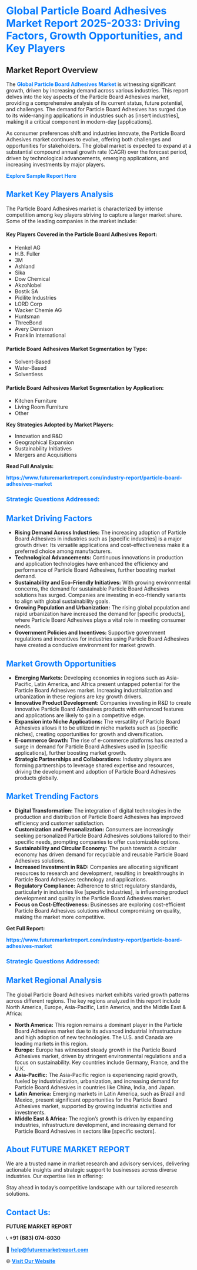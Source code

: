 <h1 style="color: #007BFF;">Global Particle Board Adhesives Market Report 2025-2033: Driving Factors, Growth Opportunities, and Key Players</h1>

<section id="overview">
<h2>Market Report Overview</h2>
<p>The <a href="https://www.futuremarketreport.com/industry-report/particle-board-adhesives-market" style="color: #007BFF; text-decoration: none;"><strong>Global Particle Board Adhesives Market</strong></a> is witnessing significant growth, driven by increasing demand across various industries. This report delves into the key aspects of the Particle Board Adhesives market, providing a comprehensive analysis of its current status, future potential, and challenges. The demand for Particle Board Adhesives has surged due to its wide-ranging applications in industries such as [insert industries], making it a critical component in modern-day [applications].</p>
<p>As consumer preferences shift and industries innovate, the Particle Board Adhesives market continues to evolve, offering both challenges and opportunities for stakeholders. The global market is expected to expand at a substantial compound annual growth rate (CAGR) over the forecast period, driven by technological advancements, emerging applications, and increasing investments by major players.</p>
</section>

<section id="overview">
<p><a href="https://www.futuremarketreport.com/request-sample/reportId=32686" style="color: #007BFF; text-decoration: none;"><strong>Explore Sample Report Here</strong></a></p>
</section>

<section id="key-players">
<h2 style="color: #007BFF;">Market Key Players Analysis</h2>
<p>The Particle Board Adhesives market is characterized by intense competition among key players striving to capture a larger market share. Some of the leading companies in the market include:</p>
<h4>Key Players Covered in the Particle Board Adhesives Report:</h4>
<ul><li>Henkel AG</li><li>H.B. Fuller</li><li>3M</li><li>Ashland</li><li>Sika</li><li>Dow Chemical</li><li>AkzoNobel</li><li>Bostik SA</li><li>Pidilite Industries</li><li>LORD Corp</li><li>Wacker Chemie AG</li><li>Huntsman</li><li>ThreeBond</li><li>Avery Dennison</li><li>Franklin International</li></ul>
<h4>Particle Board Adhesives Market Segmentation by Type:</h4>
<ul><li>Solvent-Based</li><li>Water-Based</li><li>Solventless</li></ul>

<h4>Particle Board Adhesives Market Segmentation by Application:</h4>
<ul><li>Kitchen Furniture</li><li>Living Room Furniture</li><li>Other</li></ul>
<p><strong>Key Strategies Adopted by Market Players:</strong></p>
<ul>
<li>Innovation and R&D</li>
<li>Geographical Expansion</li>
<li>Sustainability Initiatives</li>
<li>Mergers and Acquisitions</li>
</ul>
</section>

<section>
<p><strong>Read Full Analysis: </strong></p><a href="https://www.futuremarketreport.com/industry-report/particle-board-adhesives-market" style="color: #007BFF; text-decoration: none;"><strong>https://www.futuremarketreport.com/industry-report/particle-board-adhesives-market</strong></a>
<h3 style="color: #007BFF;">Strategic Questions Addressed:</h3>
</section>

<section id="driving-factors">
<h2 style="color: #007BFF;">Market Driving Factors</h2>
<ul>
<li><strong>Rising Demand Across Industries:</strong> The increasing adoption of Particle Board Adhesives in industries such as [specific industries] is a major growth driver. Its versatile applications and cost-effectiveness make it a preferred choice among manufacturers.</li>
<li><strong>Technological Advancements:</strong> Continuous innovations in production and application technologies have enhanced the efficiency and performance of Particle Board Adhesives, further boosting market demand.</li>
<li><strong>Sustainability and Eco-Friendly Initiatives:</strong> With growing environmental concerns, the demand for sustainable Particle Board Adhesives solutions has surged. Companies are investing in eco-friendly variants to align with global sustainability goals.</li>
<li><strong>Growing Population and Urbanization:</strong> The rising global population and rapid urbanization have increased the demand for [specific products], where Particle Board Adhesives plays a vital role in meeting consumer needs.</li>
<li><strong>Government Policies and Incentives:</strong> Supportive government regulations and incentives for industries using Particle Board Adhesives have created a conducive environment for market growth.</li>
</ul>
</section>

<section id="growth-opportunities">
<h2 style="color: #007BFF;">Market Growth Opportunities</h2>
<ul>
<li><strong>Emerging Markets:</strong> Developing economies in regions such as Asia-Pacific, Latin America, and Africa present untapped potential for the Particle Board Adhesives market. Increasing industrialization and urbanization in these regions are key growth drivers.</li>
<li><strong>Innovative Product Development:</strong> Companies investing in R&D to create innovative Particle Board Adhesives products with enhanced features and applications are likely to gain a competitive edge.</li>
<li><strong>Expansion into Niche Applications:</strong> The versatility of Particle Board Adhesives allows it to be utilized in niche markets such as [specific niches], creating opportunities for growth and diversification.</li>
<li><strong>E-commerce Growth:</strong> The rise of e-commerce platforms has created a surge in demand for Particle Board Adhesives used in [specific applications], further boosting market growth.</li>
<li><strong>Strategic Partnerships and Collaborations:</strong> Industry players are forming partnerships to leverage shared expertise and resources, driving the development and adoption of Particle Board Adhesives products globally.</li>
</ul>
</section>

<section id="trending-factors">
<h2 style="color: #007BFF;">Market Trending Factors</h2>
<ul>
<li><strong>Digital Transformation:</strong> The integration of digital technologies in the production and distribution of Particle Board Adhesives has improved efficiency and customer satisfaction.</li>
<li><strong>Customization and Personalization:</strong> Consumers are increasingly seeking personalized Particle Board Adhesives solutions tailored to their specific needs, prompting companies to offer customizable options.</li>
<li><strong>Sustainability and Circular Economy:</strong> The push towards a circular economy has driven demand for recyclable and reusable Particle Board Adhesives solutions.</li>
<li><strong>Increased Investment in R&D:</strong> Companies are allocating significant resources to research and development, resulting in breakthroughs in Particle Board Adhesives technology and applications.</li>
<li><strong>Regulatory Compliance:</strong> Adherence to strict regulatory standards, particularly in industries like [specific industries], is influencing product development and quality in the Particle Board Adhesives market.</li>
<li><strong>Focus on Cost-Effectiveness:</strong> Businesses are exploring cost-efficient Particle Board Adhesives solutions without compromising on quality, making the market more competitive.</li>
</ul>
</section>

<section>
<p><strong>Get Full Report: </strong></p><a href="https://www.futuremarketreport.com/industry-report/particle-board-adhesives-market" style="color: #007BFF; text-decoration: none;"><strong>https://www.futuremarketreport.com/industry-report/particle-board-adhesives-market</strong></a>
<h3 style="color: #007BFF;">Strategic Questions Addressed:</h3>
</section>


<section id="regional-analysis">
<h2 style="color: #007BFF;">Market Regional Analysis</h2>
<p>The global Particle Board Adhesives market exhibits varied growth patterns across different regions. The key regions analyzed in this report include North America, Europe, Asia-Pacific, Latin America, and the Middle East & Africa:</p>
<ul>
<li><strong>North America:</strong> This region remains a dominant player in the Particle Board Adhesives market due to its advanced industrial infrastructure and high adoption of new technologies. The U.S. and Canada are leading markets in this region.</li>
<li><strong>Europe:</strong> Europe has witnessed steady growth in the Particle Board Adhesives market, driven by stringent environmental regulations and a focus on sustainability. Key countries include Germany, France, and the U.K.</li>
<li><strong>Asia-Pacific:</strong> The Asia-Pacific region is experiencing rapid growth, fueled by industrialization, urbanization, and increasing demand for Particle Board Adhesives in countries like China, India, and Japan.</li>
<li><strong>Latin America:</strong> Emerging markets in Latin America, such as Brazil and Mexico, present significant opportunities for the Particle Board Adhesives market, supported by growing industrial activities and investments.</li>
<li><strong>Middle East & Africa:</strong> The region’s growth is driven by expanding industries, infrastructure development, and increasing demand for Particle Board Adhesives in sectors like [specific sectors].</li>
</ul>
</section>

<footer>
<h2 style="color: #007BFF;">About FUTURE MARKET REPORT</h2>
<p>We are a trusted name in market research and advisory services, delivering actionable insights and strategic support to businesses across diverse industries. Our expertise lies in offering:</p>

<p>Stay ahead in today’s competitive landscape with our tailored research solutions.</p>

<h2 style="color: #007BFF;">Contact Us:</h2>
<p><strong>FUTURE MARKET REPORT</strong></p>
<p>📞 <strong>+91 (883) 074-8030</strong></p>
<p>📧 <strong><a href="mailto:help@futuremarketreport.com" style="color: #007BFF;">help@futuremarketreport.com</a></strong></p>
<p>🌐 <strong><a href="https://www.futuremarketreport.com/" style="color: #007BFF;">Visit Our Website</a></strong></p>
</footer>